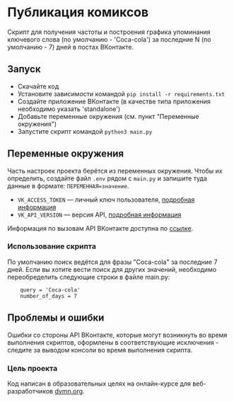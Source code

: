 # Публикация комиксов

Скрипт для получения частоты и построения графика упоминания ключевого слова (по умолчанию - 'Coca-cola') за последние N (по умолчанию - 7) дней в постах ВКонтакте.

## Запуск

- Скачайте код
- Установите зависимости командой `pip install -r requirements.txt`
- Создайте приложение ВКонтакте (в качестве типа приложения необходимо указать 'standalone')
- Добавьте переменные окружения (см. пункт "Переменные окружения")
- Запустите скрипт командой `python3 main.py`

## Переменные окружения

Часть настроек проекта берётся из переменных окружения. Чтобы их определить, создайте файл `.env` рядом с `main.py` и запишите туда данные в формате: `ПЕРЕМЕННАЯ=значение`.
 
- `VK_ACCESS_TOKEN` — личный ключ пользователя, [подробная информация](https://vk.com/dev/implicit_flow_user)
- `VK_API_VERSION` — версия API, [подробная информация](https://vk.com/dev/versions)

Информация по вызовам API ВКонтакте доступна по [ссылке](https://vk.com/dev/api_requests).

### Использование скрипта
По умолчанию поиск ведётся для фразы "Coca-cola" за последние 7 дней. Если вы хотите вести поиск для других значений, необходимо переобределить следующие строки в файле main.py:
```
    query = 'Coca-cola'
    number_of_days = 7
```

## Проблемы и ошибки

Ошибки со стороны API ВКонтакте, которые могут возникнуть во время выполнения скриптов, оформлены в соответствующие исключения - следите за выводом консоли во время выполнения скрипта.

### Цель проекта

Код написан в образовательных целях на онлайн-курсе для веб-разработчиков [dvmn.org](https://dvmn.org/).